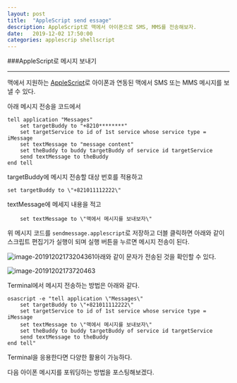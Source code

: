 ```yaml
---
layout: post
title:  "AppleScript send essage"
description: AppleScript로 맥에서 아이폰으로 SMS, MMS를 전송해보자.
date:   2019-12-02 17:50:00
categories: applescrip shellscript
---
```

###AppleScript로 메시지 보내기

-------------------------

맥에서 지원하는 [AppleScript]([https://ko.wikipedia.org/wiki/%EC%95%A0%ED%94%8C%EC%8A%A4%ED%81%AC%EB%A6%BD%ED%8A%B8](https://ko.wikipedia.org/wiki/애플스크립트))로 아이폰과 연동된 맥에서 SMS 또는 MMS 메시지를 보낼 수 있다.

아래 메시지 전송을 코드에서

```applescript
tell application "Messages"
	set targetBuddy to "+8210********"
	set targetService to id of 1st service whose service type = iMessage
	set textMessage to "message content"
	set theBuddy to buddy targetBuddy of service id targetService
	send textMessage to theBuddy
end tell
```

targetBuddy에 메시지 전송할 대상 번호를 적용하고

```applescript
set targetBuddy to \"+821011112222\"
```

textMessage에 메세지 내용을 적고

```applescript
	set textMessage to \"맥에서 메시지를 보내보자\"
```

위 메시지 코드를 `sendmessage.applescript`로 저장하고 더블 클릭하면 아래와 같이 스크립트 편집기가 실행이 되며 실행 버튼을 누르면 메시지 전송이 된다.

![image-20191202173204361](/asset/image/posts/2019-12-02-applescript-send-message/image-20191202173204361.png)아래와 같이 문자가 전송된 것을 확인할 수 있다.

![image-20191202173720463](/asset/image/posts/2019-12-02-applescript-send-message/image-20191202173720463.png)



Terminal에서 메시지 전송하는 방법은 아래와 같다.

```applescript
osascript -e "tell application \"Messages\"
	set targetBuddy to \"+821011112222\"
	set targetService to id of 1st service whose service type = iMessage
	set textMessage to \"맥에서 메시지를 보내보자\"
	set theBuddy to buddy targetBuddy of service id targetService
	send textMessage to theBuddy
end tell"

```

Terminal을 응용한다면 다양한 활용이 가능하다.

다음 아이폰 메시지를 포워딩하는 방법을 포스팅해보겠다.

